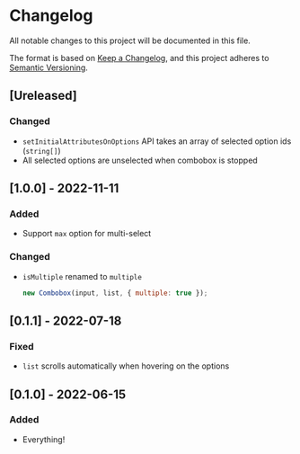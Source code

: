 # Changelog

All notable changes to this project will be documented in this file.

The format is based on [Keep a Changelog](https://keepachangelog.com/en/1.0.0/),
and this project adheres to [Semantic Versioning](https://semver.org/spec/v2.0.0.html).

## [Ureleased]

### Changed

- `setInitialAttributesOnOptions` API takes an array of selected option ids (`string[]`)
- All selected options are unselected when combobox is stopped

## [1.0.0] - 2022-11-11

### Added

- Support `max` option for multi-select

### Changed

- `isMultiple` renamed to `multiple`
  ```js
  new Combobox(input, list, { multiple: true });
  ```

## [0.1.1] - 2022-07-18

### Fixed

- `list` scrolls automatically when hovering on the options

## [0.1.0] - 2022-06-15

### Added

- Everything!
